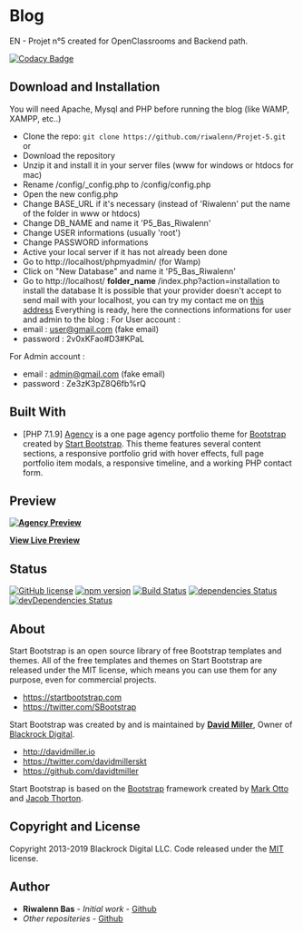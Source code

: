 # Blog

EN - Projet n°5 created for OpenClassrooms and Backend path.

[![Codacy Badge](https://api.codacy.com/project/badge/Grade/ad9a4df6eed64b81b52976433e6074fe)](https://www.codacy.com/manual/riwalenn/Projet-5?utm_source=github.com&amp;utm_medium=referral&amp;utm_content=riwalenn/Projet-5&amp;utm_campaign=Badge_Grade)

## Download and Installation

You will need Apache, Mysql and PHP before running the blog (like WAMP, XAMPP, etc..)
* Clone the repo: `git clone https://github.com/riwalenn/Projet-5.git` or
* Download the repository
* Unzip it and install it in your server files (www for windows or htdocs for mac)
* Rename /config/_config.php to /config/config.php
* Open the new config.php
* Change BASE_URL if it's necessary (instead of 'Riwalenn' put the name of the folder in www or htdocs)
* Change DB_NAME and name it 'P5_Bas_Riwalenn'
* Change USER informations (usually 'root')
* Change PASSWORD informations
* Active your local server if it has not already been done
* Go to http://localhost/phpmyadmin/ (for Wamp)
* Click on "New Database" and name it 'P5_Bas_Riwalenn'
* Go to http://localhost/ **folder_name** /index.php?action=installation to install the database
It is possible that your provider doesn't accept to send mail with your localhost, you can try my contact me on [this address](https://projet5.riwalennbas.com/index.php#contact)
Everything is ready, here the connections informations for user and admin to the blog :
For User account :
* email : user@gmail.com (fake email)
* password : 2v0xKFao#D3#KPaL

For Admin account :
* email : admin@gmail.com (fake email)
* password : Ze3zK3pZ8Q6fb%rQ

## Built With

* [PHP 7.1.9]
 [Agency](https://startbootstrap.com/template-overviews/agency/) is a one page agency portfolio theme for [Bootstrap](http://getbootstrap.com/) created by [Start Bootstrap](http://startbootstrap.com/). This theme features several content sections, a responsive portfolio grid with hover effects, full page portfolio item modals, a responsive timeline, and a working PHP contact form.

## Preview

**[![Agency Preview](https://startbootstrap.com/assets/img/screenshots/themes/agency.png)](https://blackrockdigital.github.io/startbootstrap-agency/)**

**[View Live Preview](https://blackrockdigital.github.io/startbootstrap-agency/)**

## Status

[![GitHub license](https://img.shields.io/badge/license-MIT-blue.svg)](https://raw.githubusercontent.com/BlackrockDigital/startbootstrap-agency/master/LICENSE)
[![npm version](https://img.shields.io/npm/v/startbootstrap-agency.svg)](https://www.npmjs.com/package/startbootstrap-agency)
[![Build Status](https://travis-ci.org/BlackrockDigital/startbootstrap-agency.svg?branch=master)](https://travis-ci.org/BlackrockDigital/startbootstrap-agency)
[![dependencies Status](https://david-dm.org/BlackrockDigital/startbootstrap-agency/status.svg)](https://david-dm.org/BlackrockDigital/startbootstrap-agency)
[![devDependencies Status](https://david-dm.org/BlackrockDigital/startbootstrap-agency/dev-status.svg)](https://david-dm.org/BlackrockDigital/startbootstrap-agency?type=dev)

## About

Start Bootstrap is an open source library of free Bootstrap templates and themes. All of the free templates and themes on Start Bootstrap are released under the MIT license, which means you can use them for any purpose, even for commercial projects.

* https://startbootstrap.com
* https://twitter.com/SBootstrap

Start Bootstrap was created by and is maintained by **[David Miller](http://davidmiller.io/)**, Owner of [Blackrock Digital](http://blackrockdigital.io/).

* http://davidmiller.io
* https://twitter.com/davidmillerskt
* https://github.com/davidtmiller

Start Bootstrap is based on the [Bootstrap](http://getbootstrap.com/) framework created by [Mark Otto](https://twitter.com/mdo) and [Jacob Thorton](https://twitter.com/fat).

## Copyright and License

Copyright 2013-2019 Blackrock Digital LLC. Code released under the [MIT](https://github.com/BlackrockDigital/startbootstrap-agency/blob/gh-pages/LICENSE) license.

## Author

* **Riwalenn Bas** - *Initial work* - [Github](https://github.com/riwalenn)
* *Other repositeries* - [Github](https://github.com/riwalenn?tab=repositories)
